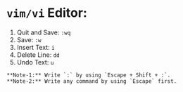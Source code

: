 # `vim/vi` Editor:

1. Quit and Save: `:wq`
2. Save: `:w`
3. Insert Text: `i`
4. Delete Line: `dd`
5. Undo Text: `u`

```
**Note-1:** Write `:` by using `Escape + Shift + :`.
**Note-2:** Write any command by using `Escape` first.
```

